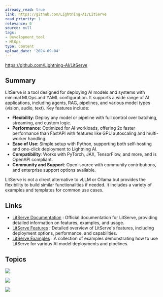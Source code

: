 ```yaml
---
already_read: true
link: https://github.com/Lightning-AI/LitServe
read_priority: 1
relevance: 0
source: null
tags:
- Development_tool
- MlOps
type: Content
upload_date: '2024-09-04'
---
```


https://github.com/Lightning-AI/LitServe
## Summary

LitServe is a tool designed for deploying AI models and systems with minimal MLOps and YAML configuration. It supports a wide range of AI applications, including agents, RAG, pipelines, and various model types (vision, audio, text). Key features include:

- **Flexibility**: Deploy any model or pipeline with full control over batching, streaming, and custom logic.
- **Performance**: Optimized for AI workloads, offering 2x faster performance than FastAPI with features like GPU autoscaling and multi-worker handling.
- **Ease of Use**: Simple setup with Python, supporting both self-hosting and one-click deployment to Lightning AI.
- **Compatibility**: Works with PyTorch, JAX, TensorFlow, and more, and is OpenAPI compliant.
- **Community and Support**: Open-source with community contributions, and enterprise support options available.

LitServe is not a direct alternative to vLLM or Ollama but provides the flexibility to build similar functionalities if needed. It includes a variety of examples and templates for common use cases.
## Links

- [LitServe Documentation](https://lightning.ai/docs/litserve) : Official documentation for LitServe, providing detailed information on features, examples, and usage.
- [LitServe Features](https://lightning.ai/docs/litserve/features) : Detailed overview of LitServe's features, including deployment options, performance, and capabilities.
- [LitServe Examples](https://lightning.ai/docs/litserve/examples) : A collection of examples demonstrating how to use LitServe for various AI model deployments and pipelines.

## Topics

![](topics/Tool/LitServe)

![](topics/Concept/Multi%20GPU%20Autoscaling)

![](topics/Concept/Retrieval%20Augmented%20Generation%20RAG)